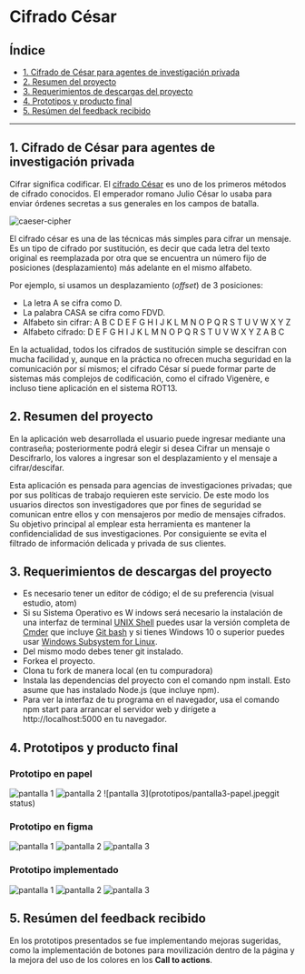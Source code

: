 # Cifrado César

## Índice

* [1. Cifrado de César para agentes de investigación privada](#1-Cifrado-de-César-para-agentes-de-investigación-privada)
* [2. Resumen del proyecto](#2-resumen-del-proyecto)
* [3. Requerimientos de descargas del proyecto](#3-Requerimientos-de-descargas-del-proyecto)
* [4. Prototipos y producto final](#4-Prototipos-y-producto-final)
* [5. Resúmen del feedback recibido](#5-Resúmen-del-feedback-recibido)

***

## 1. Cifrado de César para agentes de investigación privada

Cifrar significa codificar. El [cifrado César](https://en.wikipedia.org/wiki/Caesar_cipher)
es uno de los primeros métodos de cifrado conocidos. El emperador romano Julio
César lo usaba para enviar órdenes secretas a sus generales en los campos de
batalla.

![caeser-cipher](https://upload.wikimedia.org/wikipedia/commons/thumb/2/2b/Caesar3.svg/2000px-Caesar3.svg.png)

El cifrado césar es una de las técnicas más simples para cifrar un mensaje. Es
un tipo de cifrado por sustitución, es decir que cada letra del texto original
es reemplazada por otra que se encuentra un número fijo de posiciones
(desplazamiento) más adelante en el mismo alfabeto.

Por ejemplo, si usamos un desplazamiento (_offset_) de 3 posiciones:

* La letra A se cifra como D.
* La palabra CASA se cifra como FDVD.
* Alfabeto sin cifrar: A B C D E F G H I J K L M N O P Q R S T U V W X Y Z
* Alfabeto cifrado: D E F G H I J K L M N O P Q R S T U V W X Y Z A B C

En la actualidad, todos los cifrados de sustitución simple se descifran con
mucha facilidad y, aunque en la práctica no ofrecen mucha seguridad en la
comunicación por sí mismos; el cifrado César sí puede formar parte de sistemas
más complejos de codificación, como el cifrado Vigenère, e incluso tiene
aplicación en el sistema ROT13.

## 2. Resumen del proyecto

En la aplicación web desarrollada el usuario puede ingresar mediante una contraseña; posteriormente 
podrá elegir si desea Cifrar un mensaje o Descifrarlo, los valores a ingresar son el desplazamiento y el 
mensaje a cifrar/descifar.

Esta aplicación es pensada para agencias de investigaciones privadas; que por sus políticas de trabajo requieren este servicio. De este modo los usuarios directos son investigadores que por fines de seguridad se comunican entre ellos y con mensajeros por medio de mensajes cifrados. Su objetivo principal al emplear esta herramienta es mantener la confidencialidad de sus investigaciones. Por consiguiente se evita el filtrado de información delicada y privada de sus clientes.

## 3. Requerimientos de descargas del proyecto

* Es necesario tener un editor de código; el de su preferencia (visual estudio, atom)
* Si su Sistema Operativo es W  indows será necesario la instalación de una interfaz de terminal [UNIX Shell](https://github.com/Laboratoria/bootcamp/tree/master/topics/shell) puedes usar la versión completa de [Cmder](https://cmder.net/)
  que incluye [Git bash](https://git-scm.com/download/win) y si tienes Windows 10
  o superior puedes usar [Windows Subsystem for Linux](https://docs.microsoft.com/en-us/windows/wsl/install-win10).
* Del mismo modo debes tener git instalado.
* Forkea el proyecto.
* Clona tu fork de manera local (en tu compuradora)
* Instala las dependencias del proyecto con el comando npm install. Esto asume que has instalado Node.js (que incluye npm).
* Para ver la interfaz de tu programa en el navegador, usa el comando npm start para arrancar el servidor web y dirígete a http://localhost:5000 en tu navegador.

## 4. Prototipos y producto final

### Prototipo en papel
![pantalla 1](prototipos/pantalla1-papel.jpeg)
![pantalla 2](prototipos/pantalla2-papel.jpeg)
![pantalla 3](prototipos/pantalla3-papel.jpeggit status)

### Prototipo en figma
![pantalla 1](prototipos/pantalla1-figma.png)
![pantalla 2](prototipos/pantalla2-figma.png)
![pantalla 3](prototipos/pantalla3-figma.png)

### Prototipo implementado 
![pantalla 1](prototipos/pantalla1-impl.png)
![pantalla 2](prototipos/pantalla2-impl.png)
![pantalla 3](prototipos/pantalla3-impl.png)

## 5. Resúmen del feedback recibido 
En los prototipos presentados se fue implementando mejoras sugeridas, como la implementación de botones para movilización dentro de la página y la mejora del uso de los colores en los **Call to actions**.

